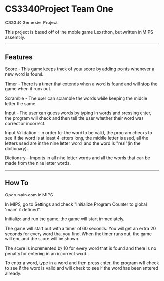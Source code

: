 CS3340Project Team One
=============

CS3340 Semester Project

This project is based off of the moble game Lexathon, but written in MIPS assembly.

---------
Features
---------
 Score - This game keeps track of your score by adding points whenever a new word is found.

 Timer - There is a timer that extends when a word is found and will stop the game when it runs out.

 Scramble - The user can scramble the words while keeping the middle letter the same.

 Input - The user can guess words by typing in words and pressing enter, the program will check and then tell the user whether their word was correct or incorrect.

 Input Validation - In order for the word to be valid, the program checks to see if the word is at least 4 letters long, the middle letter is used, all the letters used are in the nine letter word, and the word is "real"(in the dictionary).

 Dictionary - Imports in all nine letter words and all the words that can be made from the nine letter words.




--------
How To
--------
Open main.asm in MIPS

In MIPS, go to Settings and check "Initialize Program Counter to global 'main' if defined". 

Initialize and run the game; the game will start immediately.

The game will start out with a timer of 60 seconds. You will get an extra 20 seconds for every word that you find. When the timer runs out, the game will end and the score will be shown.

The score is incremented by 10 for every word that is found and there is no penalty for entering in an incorrect word.

To enter a word, type in a word and then press enter, the program will check to see if the word is valid 
and will check to see if the word has been entered already.


